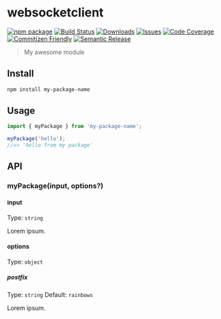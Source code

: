 # websocketclient

[![npm package][npm-img]][npm-url]
[![Build Status][build-img]][build-url]
[![Downloads][downloads-img]][downloads-url]
[![Issues][issues-img]][issues-url]
[![Code Coverage][codecov-img]][codecov-url]
[![Commitizen Friendly][commitizen-img]][commitizen-url]
[![Semantic Release][semantic-release-img]][semantic-release-url]

> My awesome module

## Install

```bash
npm install my-package-name
```

## Usage

```ts
import { myPackage } from 'my-package-name';

myPackage('hello');
//=> 'hello from my package'
```

## API

### myPackage(input, options?)

#### input

Type: `string`

Lorem ipsum.

#### options

Type: `object`

##### postfix

Type: `string`
Default: `rainbows`

Lorem ipsum.

[build-img]: https://github.com/innovolve-ai/websocketclient/actions/workflows/release.yml/badge.svg
[build-url]: https://github.com/innovolve-ai/websocketclient/actions/workflows/release.yml
[downloads-img]: https://img.shields.io/npm/dt/websocketclient
[downloads-url]: https://www.npmtrends.com/websocketclient
[npm-img]: https://img.shields.io/npm/v/websocketclient
[npm-url]: https://www.npmjs.com/package/websocketclient
[issues-img]: https://img.shields.io/github/issues/innovolve-ai/websocketclient
[issues-url]: https://github.com/innovolve-ai/websocketclient/issues
[codecov-img]: https://codecov.io/gh/innovolve-ai/websocketclient/branch/main/graph/badge.svg
[codecov-url]: https://codecov.io/gh/innovolve-ai/websocketclient
[semantic-release-img]: https://img.shields.io/badge/%20%20%F0%9F%93%A6%F0%9F%9A%80-semantic--release-e10079.svg
[semantic-release-url]: https://github.com/semantic-release/semantic-release
[commitizen-img]: https://img.shields.io/badge/commitizen-friendly-brightgreen.svg
[commitizen-url]: http://commitizen.github.io/cz-cli/
